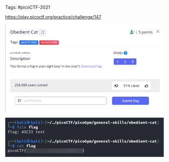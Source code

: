 Tags: #picoCTF-2021 

https://play.picoctf.org/practice/challenge/147

![](../../../_attachments/Pasted%20image%2020240417191946.png)

![](../../../_attachments/Pasted%20image%2020240417192536.png)